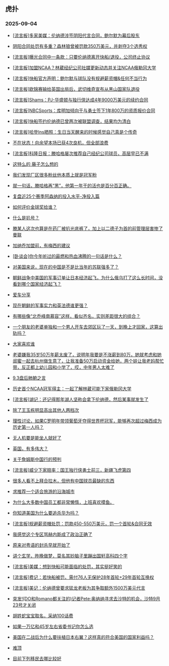 ## 虎扑 
### 2025-09-04

+ [[流言板]多家美媒：伦纳德涉签阴阳代言合同，鲍尔默为幕后股东](https://bbs.hupu.com/634685776.html)

+ [阴阳合同处罚有多重？森林狼曾被罚款350万美元，并剥夺3个选秀权](https://bbs.hupu.com/634686567.html)

+ [[流言板]曝光合同中一条款：只要伦纳德离开快船/退役，公司终止协议](https://bbs.hupu.com/634687388.html)

+ [[流言板]加盟NCAA？林葳经纪公司社媒更新动态并关注NCAA俄勒冈大学](https://bbs.hupu.com/634685050.html)

+ [[流言板]快船官方声明：鲍尔默与球队没有规避薪资帽&amp;任何不当行为](https://bbs.hupu.com/634687235.html)

+ [[流言板]欧锦赛输给英国出局后，武切维奇宣布从黑山国家队退役](https://bbs.hupu.com/634686753.html)

+ [[流言板]Shams：PJ-华盛顿与独行侠达成4年9000万美元的续约合同](https://bbs.hupu.com/634687938.html)

+ [[流言板]NBCSports：库明加倾向于与勇士签下1年800万的资质报价合同](https://bbs.hupu.com/634686856.html)

+ [[流言板]快船签约伦纳德已曾两次被联盟调查，结果均为清白](https://bbs.hupu.com/634687466.html)

+ [[流言板]哈登Ins晒照：生日当天醒来的时候感觉自己真是个传奇](https://bbs.hupu.com/634685622.html)

+ [不在状态！向余望本场已获4次良机，但全部浪费](https://bbs.hupu.com/634686490.html)

+ [[流言板]科隆日报：滕哈格屡次推荐自己经纪公司球员，高层早已不满](https://bbs.hupu.com/634683930.html)

+ [这特么的 藤子怎么想的](https://bbs.hupu.com/634683797.html)

+ [我们发现厂区很多粉丝他本质上就是冠军粉](https://bbs.hupu.com/634685155.html)

+ [就一句话，滕哈格再“黑”，他第一年干的活也是百分百正确。](https://bbs.hupu.com/634684817.html)

+ [复盘近25个赛季阿森纳的投入水平-净投入篇](https://bbs.hupu.com/634682248.html)

+ [如何评价金球奖给谁？](https://bbs.hupu.com/634682800.html)

+ [什么是扒号？](https://bbs.hupu.com/634685302.html)

+ [滕某人这次也算是在药厂被扒光底裤了，加上以二德子为首的前管理层害惨了曼联](https://bbs.hupu.com/634685455.html)

+ [加纳乔加盟前，有梅西的建议](https://bbs.hupu.com/634682189.html)

+ [[卧谈会]你今年听过的最燃和热血沸腾的一句话是什么？](https://bbs.hupu.com/634685641.html)

+ [对美国来说，现在的中国是不是比当年的苏联强多了？](https://bbs.hupu.com/634685522.html)

+ [朝鲜战争中美国的军事订单让日本经济起飞，为什么俄乌打了这么长时间，没看到哪个国家经济起飞？](https://bbs.hupu.com/634685792.html)

+ [爱车分享](https://bbs.hupu.com/634685270.html)

+ [现在朝鲜的军事实力和英法德谁更强？](https://bbs.hupu.com/634686863.html)

+ [有哪些像“北乔峰南慕容”这样，看似齐名，实则差距很大的组合？](https://bbs.hupu.com/634685192.html)

+ [一个朋友的老婆单独和一个男人开车去郊区玩了一天，到晚上才回家，这算出轨吗？](https://bbs.hupu.com/634685983.html)

+ [大家喜欢谁](https://bbs.hupu.com/634686654.html)

+ [老婆嫌我35岁50万年薪太废了，说明年我要是不涨薪到80万，她就考虑和她闺蜜一起去杭州做生意了，让我准备50万启动资金给她，两个娃让我老妈帮忙带，反正都上幼儿园和小学了，哎，中年男人太难了](https://bbs.hupu.com/634685373.html)

+ [9.3盘后肺腑之言](https://bbs.hupu.com/634685340.html)

+ [历史首个NCAA冠军得主：一起了解林葳可能下家俄勒冈大学](https://bbs.hupu.com/634685915.html)

+ [[流言板]湖记：还记得那年湖人坚称会拿下伦纳德，然后某事就发生了](https://bbs.hupu.com/634687669.html)

+ [除了王玉栋明显高出其他人两档次](https://bbs.hupu.com/634686572.html)

+ [理性讨论，如果C罗明年带领葡萄牙夺得世界杯冠军，能够再次超过梅西成为历史第一人吗？](https://bbs.hupu.com/634687703.html)

+ [无人机要是能坐人就好了](https://bbs.hupu.com/634688184.html)

+ [英国，有多伟大？](https://bbs.hupu.com/634687061.html)

+ [关于詹姆斯中国行的预判](https://bbs.hupu.com/634687380.html)

+ [[流言板]威少下家赔率：国王独行侠勇士前三，新疆飞虎第四](https://bbs.hupu.com/634687836.html)

+ [很多人看不上拜合拉木，但他有中国球员最缺的东西](https://bbs.hupu.com/634686106.html)

+ [求推荐一个适合旅游的沿海城市](https://bbs.hupu.com/634687395.html)

+ [为什么大多数中国员工都非常懒惰，上班喜欢摸鱼。](https://bbs.hupu.com/634686486.html)

+ [你知道美国为什么要追杀华为吗？](https://bbs.hupu.com/634686893.html)

+ [[流言板]规避薪资帽处罚：罚款450-550万美元，罚一个首轮&amp;合同无效](https://bbs.hupu.com/634687305.html)

+ [我感觉这个专区骂赫内斯成了政治正确了](https://bbs.hupu.com/634683274.html)

+ [原来对粤语的封杀早就开始了](https://bbs.hupu.com/634688685.html)

+ [讲个玄学，昨晚做梦，莫名其妙脑子里蹦出国轩高科四个字](https://bbs.hupu.com/634686603.html)

+ [[流言板]美媒：想到快船可能面临的处罚，其实挺好笑的](https://bbs.hupu.com/634688633.html)

+ [[流言板]费记：若快船被罚，需付76人无保护28年首轮+29年首轮互换权](https://bbs.hupu.com/634688253.html)

+ [[流言板]美记：伦纳德曾要求猛龙老板为其争取额外1500万美元代言](https://bbs.hupu.com/634688497.html)

+ [突发!(DO和Romano都关注的)记者Pete:奥纳纳寻求去沙特的机会，沙特9月23号才关闭](https://bbs.hupu.com/634685495.html)

+ [胡姓蛇宝宝取名，采纳100话费](https://bbs.hupu.com/634687884.html)

+ [如果一万亿和45岁左右省委书记你怎么选](https://bbs.hupu.com/634688110.html)

+ [美国在二战后为什么要扶植日本右翼？这样真的符合美国的国家利益吗？](https://bbs.hupu.com/634687582.html)

+ [难顶](https://bbs.hupu.com/634687689.html)

+ [目前下列移民去哪比较好](https://bbs.hupu.com/634687811.html)

